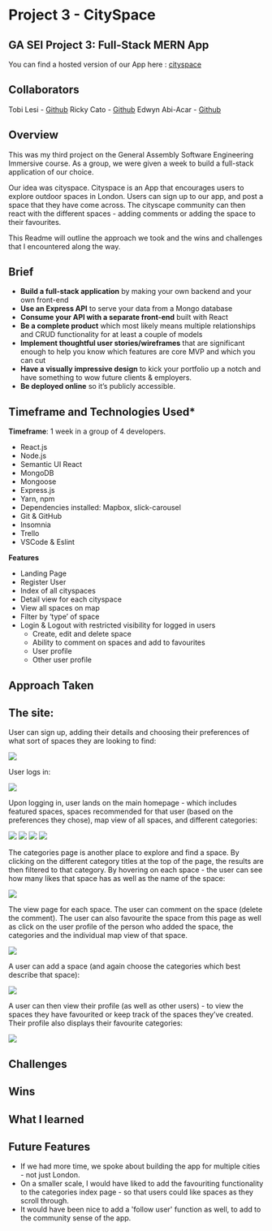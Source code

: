 # Project 3 - CitySpace

## GA SEI Project 3: Full-Stack MERN App

You can find a hosted version of our App here :  [cityspace](https://cityspace.herokuapp.com/)

## Collaborators

Tobi Lesi - [Github](https://github.com/olulesi)
Ricky Cato - [Github](https://github.com/rickyc000)
Edwyn Abi-Acar - [Github](https://github.com/Edwyn26)


## Overview

This was my third project on the General Assembly Software Engineering Immersive course.  As a group, we were given a week to build a full-stack application of our choice.

Our idea was cityspace. Cityspace is an App that encourages users to explore outdoor spaces in London. Users can sign up to our app, and post a space that they have come across. The cityscape community can then react with the different spaces - adding comments or adding the space to their favourites.

This Readme will outline the approach we took and the wins and challenges that I encountered along the way.


## Brief

* **Build a full-stack application** by making your own backend and your own front-end
* **Use an Express API** to serve your data from a Mongo database
* **Consume your API with a separate front-end** built with React
* **Be a complete product** which most likely means multiple relationships and CRUD functionality for at least a couple of models
* **Implement thoughtful user stories/wireframes** that are significant enough to help you know which features are core MVP and which you can cut
* **Have a visually impressive design** to kick your portfolio up a notch and have something to wow future clients & employers.
* **Be deployed online** so it’s publicly accessible.



## Timeframe and Technologies Used*

**Timeframe**: 1 week in a group of 4 developers.

* React.js
* Node.js
* Semantic UI React
* MongoDB
* Mongoose
* Express.js
* Yarn, npm 
* Dependencies installed: Mapbox, slick-carousel
* Git & GitHub
* Insomnia
* Trello
* VSCode & Eslint


**Features**

* Landing Page
* Register User
* Index of all cityspaces
* Detail view for each cityspace
* View all spaces on map
* Filter by  ‘type’ of space
* Login & Logout with restricted visibility for logged in users
	* Create, edit and delete space
	* Ability to comment on spaces and add to favourites
	* User profile 
	* Other user profile

## Approach Taken



## The site:

 User can sign up, adding their details and choosing their preferences of what sort of spaces they are looking to find:

![](client/src/screenshots/sign-up.png)

User logs in:

![](client/src/screenshots/login.png)

Upon logging in, user lands on the main homepage - which includes featured spaces, spaces recommended for that user (based on the preferences they chose), map view of all spaces, and different categories:

![](client/src/screenshots/welcome.png)
![](client/src/screenshots/welcome-two.png)
![](client/src/screenshots/welcome-three.png)
![](client/src/screenshots/welcome-four.png)


The categories page is another place to explore and find a space. By clicking on the different category titles at the top of the page, the results are then filtered to that category.  By hovering on each space - the user can see how many likes that space has as well as the name of the space:

![](client/src/screenshots/categories.png)

The view page for each space. The user can comment on the space (delete the comment). The user can also favourite the space from this page as well as click on the user profile of the person who added the space, the categories and the individual map view of that space.

![](client/src/screenshots/showpage.png)



A user can add a space (and again choose the categories which best describe that space):

![](client/src/screenshots/add-space.png)

A user can then view their profile (as well as other users) - to view the spaces they have favourited or keep track of the spaces they’ve created. Their profile also displays their favourite categories:

![](client/src/screenshots/profile.png)



## Challenges


## Wins

## What I learned

## Future Features

* If we had more time, we spoke about building the app for multiple cities - not just London. 
* On a smaller scale, I would have liked to add the favouriting functionality to the categories index page - so that users could like spaces as they scroll through.
* It would have been nice to add a 'follow user' function as well, to add to the community sense of the app.
